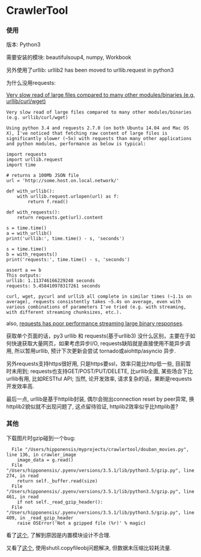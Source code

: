 # CrawlerTool

### 使用
版本: Python3

需要安装的模块: beautifulsoup4, numpy, Workbook

另外使用了urllib: urllib2 has been moved to urllib.request in python3

为什么没用requests:

[Very slow read of large files compared to many other modules/binaries (e.g. urllib/curl/wget) ](https://github.com/kennethreitz/requests/issues/2745)
    
    Very slow read of large files compared to many other modules/binaries (e.g. urllib/curl/wget) 

    Using python 3.4 and requests 2.7.0 (on both Ubuntu 14.04 and Mac OS X), I've noticed that fetching raw content of large files is significantly slower (~5x) with requests than many other applications and python modules, performance as below is typical:

    import requests                                                             
    import urllib.request                                                       
    import time                                                                 

    # returns a 100Mb JSON file                                                                     
    url = 'http://some.host.on.local.network/'

    def with_urllib():                                                          
        with urllib.request.urlopen(url) as f:                                  
            return f.read()                                                     

    def with_requests():                                                        
        return requests.get(url).content                                        

    s = time.time()                                                             
    a = with_urllib()                                                           
    print('urllib:', time.time() - s, 'seconds')                                

    s = time.time()                                                             
    b = with_requests()                                                         
    print('requests:', time.time() - s, 'seconds')                              

    assert a == b
    This outputs:
    urllib: 1.113746166229248 seconds
    requests: 5.458410978317261 seconds

    curl, wget, pycurl and urllib all complete in similar times (~1.1s on average), requests consistently takes ~5.4s on average, even with various combinations of parameters I've tried (e.g. with streaming, with different streaming chunksizes, etc.).

also, [requests has poor performance streaming large binary responses](https://github.com/kennethreitz/requests/issues/2371).

获取单个页面的话，py3 urllib 和 requests(基于urllib3) 没什么区别，主要在于如何快速获取大量网页，如果考虑异步I/O, requests缺陷就是直接使用不能异步调用, 所以暂用urllib, 预计下次更新会尝试 tornado或aiohttp/asyncio 异步.

另外requests支持https很好用, 只是https要ssl，效率只能比http低一些, 目前暂时未用到; requests也支持GET/POST/PUT/DELETE, 比urllib全面, 某些场合下比urllib有用, 比如RESTful API; 当然, 论开发效率, 请求复杂的话，果断是requests开发效率高.

最后一点, urllib是基于httplib封装, 偶尔会抛出connection reset by peer异常, 换httplib2貌似就不出现问题了, 这点留待验证, httplib2效率似乎比httplib差?




### 其他

下载图片时gzip碰到一个bug:

      File "/Users/hipponensis/myprojects/crawlertool/douban_movies.py", line 136, in crawler_image
        image_data = g.read()
      File "/Users/hipponensis/.pyenv/versions/3.5.1/lib/python3.5/gzip.py", line 274, in read
        return self._buffer.read(size)
      File "/Users/hipponensis/.pyenv/versions/3.5.1/lib/python3.5/gzip.py", line 461, in read
        if not self._read_gzip_header():
      File "/Users/hipponensis/.pyenv/versions/3.5.1/lib/python3.5/gzip.py", line 409, in _read_gzip_header
        raise OSError('Not a gzipped file (%r)' % magic)

看了[这个](http://stackoverflow.com/questions/4928560/how-can-i-work-with-gzip-files-which-contain-extra-data), 了解到原因是内置模块设计不合理.

又看了[这个](http://qa.helplib.com/452430), 使用shutil.copyfileobj问题解决, 但数据未压缩比较耗流量.